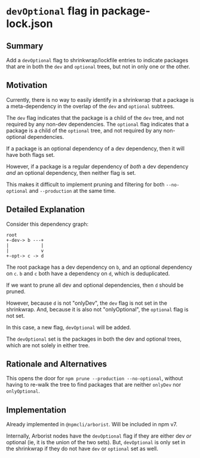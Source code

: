 # `devOptional` flag in package-lock.json

## Summary

Add a `devOptional` flag to shrinkwrap/lockfile entries to indicate
packages that are in both the `dev` and `optional` trees, but not in only
one or the other.

## Motivation

Currently, there is no way to easily identify in a shrinkwrap that a
package is a meta-dependency in the overlap of the `dev` and `optional`
subtrees.

The `dev` flag indicates that the package is a child of the `dev` tree, and
not required by any non-dev dependencies. The `optional` flag indicates
that a package is a child of the `optional` tree, and not required by any
non-optional dependencies.

If a package is an optional dependency of a dev dependency, then it will
have both flags set.

However, if a package is a regular dependency of _both_ a dev dependency
_and_ an optional dependency, then neither flag is set.

This makes it difficult to implement pruning and filtering for both
`--no-optional` and `--production` at the same time.

## Detailed Explanation

Consider this dependency graph:

```
root
+-dev-> b ---+
|            |
|            v
+-opt-> c -> d
```

The root package has a dev dependency on `b`, and an optional dependency on
`c`. `b` and `c` both have a dependency on `d`, which is deduplicated.

If we want to prune all dev and optional dependencies, then `d` should be
pruned.

However, because `d` is not "onlyDev", the `dev` flag is not set in the
shrinkwrap. And, because it is also not "onlyOptional", the `optional`
flag is not set.

In this case, a new flag, `devOptional` will be added.

The `devOptional` set is the packages in both the dev and optional trees,
which are not solely in either tree.

## Rationale and Alternatives

This opens the door for `npm prune --production --no-optional`, without
having to re-walk the tree to find packages that are neither `onlyDev` nor
`onlyOptional`.

## Implementation

Already implemented in `@npmcli/arborist`. Will be included in npm v7.

Internally, Arborist nodes have the `devOptional` flag if they are either
dev _or_ optional (ie, it is the union of the two sets). But,
`devOptional` is only set in the shrinkwrap if they do not have `dev` or
`optional` set as well.

